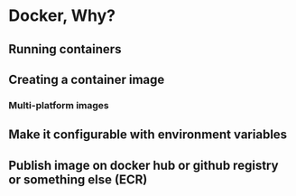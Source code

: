 # Docker, Why?

## Running containers

## Creating a container image

### Multi-platform images

## Make it configurable with environment variables

## Publish image on docker hub or github registry or something else (ECR)
